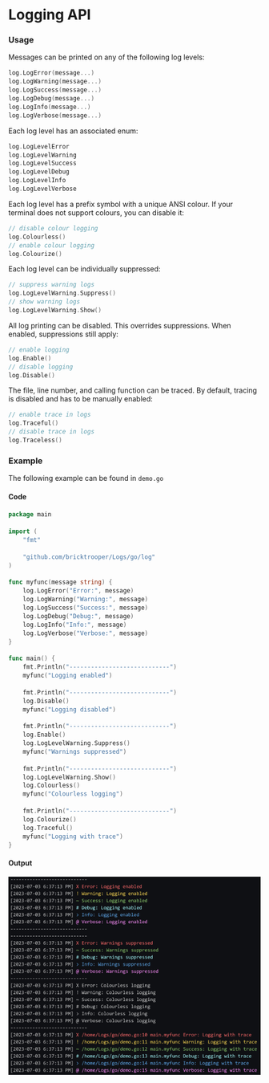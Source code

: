 # Logging API

### Usage

Messages can be printed on any of the following log levels:

```go
log.LogError(message...)
log.LogWarning(message...)
log.LogSuccess(message...)
log.LogDebug(message...)
log.LogInfo(message...)
log.LogVerbose(message...)
```

Each log level has an associated enum:

```go
log.LogLevelError
log.LogLevelWarning
log.LogLevelSuccess
log.LogLevelDebug
log.LogLevelInfo
log.LogLevelVerbose
```

Each log level has a prefix symbol with a unique ANSI colour.  If your terminal does not support colours, you can disable it:

```go
// disable colour logging
log.Colourless()
// enable colour logging
log.Colourize()
```

Each log level can be individually suppressed:

```go
// suppress warning logs
log.LogLevelWarning.Suppress()
// show warning logs
log.LogLevelWarning.Show()
```

All log printing can be disabled.  This overrides suppressions.  When enabled, suppressions still apply:

```go
// enable logging
log.Enable()
// disable logging
log.Disable()
```

The file, line number, and calling function can be traced. By default, tracing is disabled and has to be manually enabled:

```go
// enable trace in logs
log.Traceful()
// disable trace in logs
log.Traceless()
```

### Example

The following example can be found in `demo.go`

#### Code

```go
package main

import (
	"fmt"

	"github.com/bricktrooper/Logs/go/log"
)

func myfunc(message string) {
	log.LogError("Error:", message)
	log.LogWarning("Warning:", message)
	log.LogSuccess("Success:", message)
	log.LogDebug("Debug:", message)
	log.LogInfo("Info:", message)
	log.LogVerbose("Verbose:", message)
}

func main() {
	fmt.Println("----------------------------")
	myfunc("Logging enabled")

	fmt.Println("----------------------------")
	log.Disable()
	myfunc("Logging disabled")

	fmt.Println("----------------------------")
	log.Enable()
	log.LogLevelWarning.Suppress()
	myfunc("Warnings suppressed")

	fmt.Println("----------------------------")
	log.LogLevelWarning.Show()
	log.Colourless()
	myfunc("Colourless logging")

	fmt.Println("----------------------------")
	log.Colourize()
	log.Traceful()
	myfunc("Logging with trace")
}

```

#### Output

![demo screenshot](img/demo.png)
